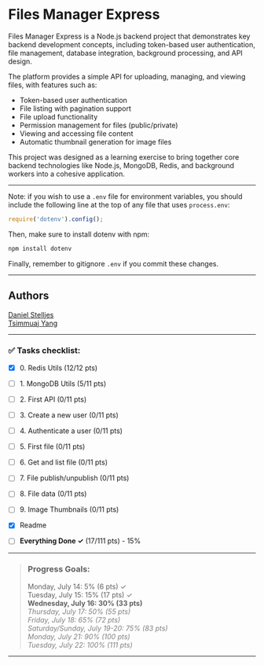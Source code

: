 # Files Manager Express

Files Manager Express is a Node.js backend project that demonstrates key
backend development concepts, including token-based user authentication,
file management, database integration, background processing, and API design.

The platform provides a simple API for uploading, managing, and
viewing files, with features such as:

* Token-based user authentication
* File listing with pagination support
* File upload functionality
* Permission management for files (public/private)
* Viewing and accessing file content
* Automatic thumbnail generation for image files

This project was designed as a learning exercise to bring together core
backend technologies like Node.js, MongoDB, Redis, and background workers
into a cohesive application.

---

Note: if you wish to use a `.env` file for environment variables, you should
include the following line at the top of any file that uses `process.env`:
```javascript
require('dotenv').config();
```
Then, make sure to install dotenv with npm:
```bash
npm install dotenv
```
Finally, remember to gitignore `.env` if you commit these changes.

---

## Authors
[Daniel Stelljes](https://github.com/Zytronium)  
[Tsimmuaj Yang](https://github.com/Jimwall0)

---

### ✅ Tasks checklist:
- [X] ​0. Redis Utils (12/12 pts)
- [ ] ​1. MongoDB Utils (5/11 pts)
- [ ] ​2. First API (0/11 pts)
- [ ] ​3. Create a new user (0/11 pts)
- [ ] ​4. Authenticate a user (0/11 pts)
- [ ] ​5. First file (0/11 pts)
- [ ] ​6. Get and list file (0/11 pts)
- [ ] ​7. File publish/unpublish (0/11 pts)
- [ ] ​8. File data (0/11 pts)
- [ ] ​9. Image Thumbnails (0/11 pts)


- [X] Readme
- [ ] **Everything Done ✓** (17/111 pts) - 15%

---

>### Progress Goals:
>Monday, July 14: 5% (6 pts) ✓  
Tuesday, July 15: 15% (17 pts) ✓  
<strong>Wednesday, July 16: 30% (33 pts)</strong>  
<em style="color: gray">Thursday, July 17: 50% (55 pts)</em>  
<em style="color: gray">Friday, July 18: 65% (72 pts)</em>  
<em style="color: gray">Saturday/Sunday, July 19-20: 75% (83 pts)</em>  
<em style="color: gray">Monday, July 21: 90% (100 pts)</em>  
<em style="color: gray">Tuesday, July 22: 100% (111 pts)</em>  

---
